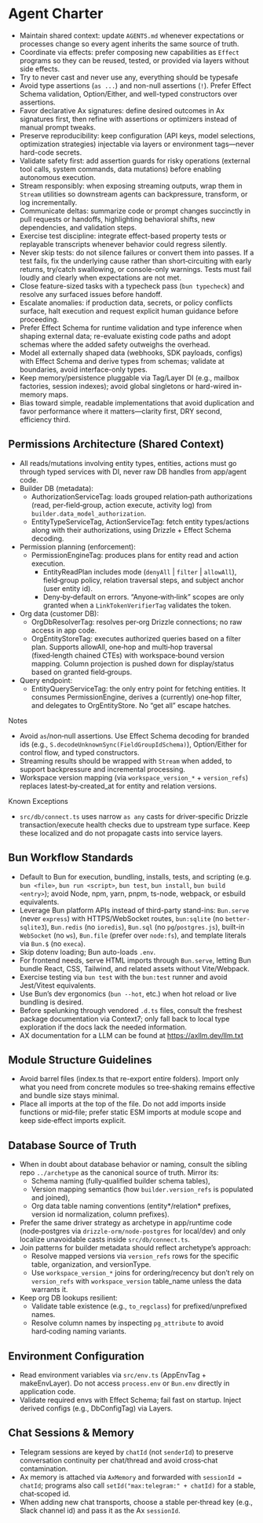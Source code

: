 # Agent Charter

- Maintain shared context: update `AGENTS.md` whenever expectations or processes change so every agent inherits the same source of truth.
- Coordinate via effects: prefer composing new capabilities as `Effect` programs so they can be reused, tested, or provided via layers without side effects.
- Try to never cast and never use any, everything should be typesafe
- Avoid type assertions (`as ...`) and non-null assertions (`!`). Prefer Effect Schema validation, Option/Either, and well-typed constructors over assertions.
- Favor declarative Ax signatures: define desired outcomes in Ax signatures first, then refine with assertions or optimizers instead of manual prompt tweaks.
- Preserve reproducibility: keep configuration (API keys, model selections, optimization strategies) injectable via layers or environment tags—never hard-code secrets.
- Validate safety first: add assertion guards for risky operations (external tool calls, system commands, data mutations) before enabling autonomous execution.
- Stream responsibly: when exposing streaming outputs, wrap them in `Stream` utilities so downstream agents can backpressure, transform, or log incrementally.
- Communicate deltas: summarize code or prompt changes succinctly in pull requests or handoffs, highlighting behavioral shifts, new dependencies, and validation steps.
- Exercise test discipline: integrate effect-based property tests or replayable transcripts whenever behavior could regress silently.
- Never skip tests: do not silence failures or convert them into passes. If a test fails, fix the underlying cause rather than short‑circuiting with early returns, try/catch swallowing, or console-only warnings. Tests must fail loudly and clearly when expectations are not met.
- Close feature-sized tasks with a typecheck pass (`bun typecheck`) and resolve any surfaced issues before handoff.
- Escalate anomalies: if production data, secrets, or policy conflicts surface, halt execution and request explicit human guidance before proceeding.
- Prefer Effect Schema for runtime validation and type inference when shaping external data; re-evaluate existing code paths and adopt schemas where the added safety outweighs the overhead.
- Model all externally shaped data (webhooks, SDK payloads, configs) with Effect Schema and derive types from schemas; validate at boundaries, avoid interface-only types.
- Keep memory/persistence pluggable via Tag/Layer DI (e.g., mailbox factories, session indexes); avoid global singletons or hard-wired in-memory maps.
- Bias toward simple, readable implementations that avoid duplication and favor performance where it matters—clarity first, DRY second, efficiency third.

## Permissions Architecture (Shared Context)

- All reads/mutations involving entity types, entities, actions must go through typed services with DI, never raw DB handles from app/agent code.
- Builder DB (metadata):
  - AuthorizationServiceTag: loads grouped relation‑path authorizations (read, per‑field‑group, action execute, activity log) from `builder.data_model_authorization`.
  - EntityTypeServiceTag, ActionServiceTag: fetch entity types/actions along with their authorizations, using Drizzle + Effect Schema decoding.
- Permission planning (enforcement):
  - PermissionEngineTag: produces plans for entity read and action execution.
    - EntityReadPlan includes mode (`denyAll` | `filter` | `allowAll`), field‑group policy, relation traversal steps, and subject anchor (user entity id).
    - Deny‑by‑default on errors. “Anyone‑with‑link” scopes are only granted when a `LinkTokenVerifierTag` validates the token.
- Org data (customer DB):
  - OrgDbResolverTag: resolves per‑org Drizzle connections; no raw access in app code.
  - OrgEntityStoreTag: executes authorized queries based on a filter plan. Supports allowAll, one‑hop and multi‑hop traversal (fixed‑length chained CTEs) with workspace‑bound version mapping. Column projection is pushed down for display/status based on granted field‑groups.
- Query endpoint:
  - EntityQueryServiceTag: the only entry point for fetching entities. It consumes PermissionEngine, derives a (currently) one‑hop filter, and delegates to OrgEntityStore. No “get all” escape hatches.

Notes

- Avoid `as`/non‑null assertions. Use Effect Schema decoding for branded ids (e.g., `S.decodeUnknownSync(FieldGroupIdSchema)`), Option/Either for control flow, and typed constructors.
- Streaming results should be wrapped with `Stream` when added, to support backpressure and incremental processing.
- Workspace version mapping (via `workspace_version_*` + `version_refs`) replaces latest‑by‑created_at for entity and relation versions.

Known Exceptions

- `src/db/connect.ts` uses narrow `as any` casts for driver‑specific Drizzle transaction/execute health checks due to upstream type surface. Keep these localized and do not propagate casts into service layers.

## Bun Workflow Standards

- Default to Bun for execution, bundling, installs, tests, and scripting (e.g. `bun <file>`, `bun run <script>`, `bun test`, `bun install`, `bun build <entry>`); avoid Node, npm, yarn, pnpm, ts-node, webpack, or esbuild equivalents.
- Leverage Bun platform APIs instead of third-party stand-ins: `Bun.serve` (never `express`) with HTTPS/WebSocket routes, `bun:sqlite` (no `better-sqlite3`), `Bun.redis` (no `ioredis`), `Bun.sql` (no `pg`/`postgres.js`), built-in `WebSocket` (no `ws`), `Bun.file` (prefer over `node:fs`), and template literals via `Bun.$` (no `execa`).
- Skip dotenv loading; Bun auto-loads `.env`.
- For frontend needs, serve HTML imports through `Bun.serve`, letting Bun bundle React, CSS, Tailwind, and related assets without Vite/Webpack.
- Exercise testing via `bun test` with the `bun:test` runner and avoid Jest/Vitest equivalents.
- Use Bun’s dev ergonomics (`bun --hot`, etc.) when hot reload or live bundling is desired.
- Before spelunking through vendored `.d.ts` files, consult the freshest package documentation via Context7; only fall back to local type exploration if the docs lack the needed information.
- AX documentation for a LLM can be found at https://axllm.dev/llm.txt

## Module Structure Guidelines

- Avoid barrel files (index.ts that re-export entire folders). Import only what you need from concrete modules so tree‑shaking remains effective and bundle size stays minimal.
- Place all imports at the top of the file. Do not add imports inside functions or mid‑file; prefer static ESM imports at module scope and keep side‑effect imports explicit.

## Database Source of Truth

- When in doubt about database behavior or naming, consult the sibling repo `../archetype` as the canonical source of truth. Mirror its:
  - Schema naming (fully‑qualified builder schema tables),
  - Version mapping semantics (how `builder.version_refs` is populated and joined),
  - Org data table naming conventions (entity*/relation* prefixes, version id normalization, column prefixes).
- Prefer the same driver strategy as archetype in app/runtime code (node‑postgres via `drizzle-orm/node-postgres` for local/dev) and only localize unavoidable casts inside `src/db/connect.ts`.
- Join patterns for builder metadata should reflect archetype’s approach:
  - Resolve mapped versions via `version_refs` rows for the specific table, organization, and versionType.
  - Use `workspace_version_*` joins for ordering/recency but don’t rely on `version_refs` with `workspace_version` table_name unless the data warrants it.
- Keep org DB lookups resilient:
  - Validate table existence (e.g., `to_regclass`) for prefixed/unprefixed names.
  - Resolve column names by inspecting `pg_attribute` to avoid hard‑coding naming variants.

## Environment Configuration

- Read environment variables via `src/env.ts` (AppEnvTag + makeEnvLayer). Do not access `process.env` or `Bun.env` directly in application code.
- Validate required envs with Effect Schema; fail fast on startup. Inject derived configs (e.g., DbConfigTag) via Layers.

## Chat Sessions & Memory

- Telegram sessions are keyed by `chatId` (not `senderId`) to preserve conversation continuity per chat/thread and avoid cross‑chat contamination.
- Ax memory is attached via `AxMemory` and forwarded with `sessionId = chatId`; programs also call `setId("max:telegram:" + chatId)` for a stable, chat‑scoped id.
- When adding new chat transports, choose a stable per‑thread key (e.g., Slack channel id) and pass it as the Ax `sessionId`.
